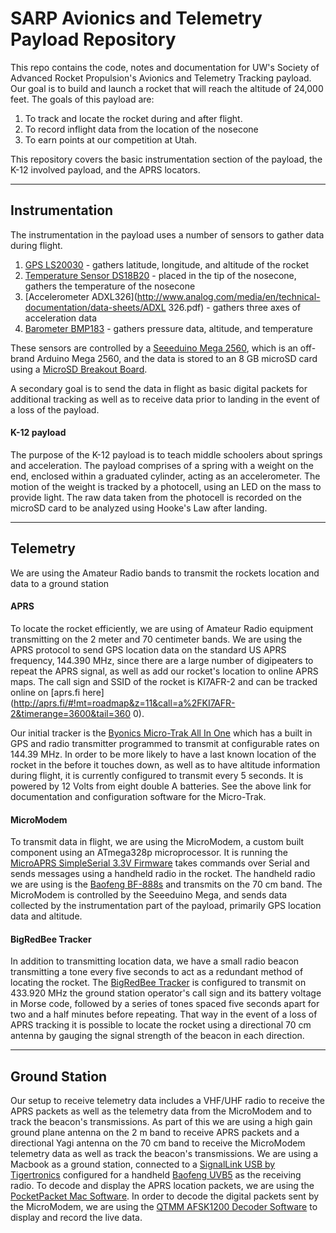 # SARP Avionics and Telemetry Payload Repository

This repo contains the code, notes and documentation for UW's Society of
Advanced Rocket Propulsion's Avionics and Telemetry Tracking payload. Our goal
is to build and launch a rocket that will reach the altitude of 24,000 feet.
The goals of this payload are:  

1. To track and locate the rocket during and after flight.
2. To record inflight data from the location of the nosecone
3. To earn points at our competition at Utah.

This repository covers the basic instrumentation section of the payload, the
K-12 involved payload, and the APRS locators.

---

## Instrumentation

The instrumentation in the payload uses a number of sensors to gather data
during flight.

1. [GPS
LS20030](https://cdn.sparkfun.com/datasheets/GPS/LS20030~3_datasheet_v1.3.pdf) -
gathers latitude, longitude, and altitude of the rocket
2. [Temperature Sensor
DS18B20](https://datasheets.maximintegrated.com/en/ds/DS18B20.pdf) - placed in
the tip of the nosecone, gathers the temperature of the nosecone
3. [Accelerometer
ADXL326](http://www.analog.com/media/en/technical-documentation/data-sheets/ADXL
326.pdf) - gathers three axes of acceleration data
4. [Barometer BMP183](https://cdn-shop.adafruit.com/datasheets/1900_BMP183.pdf)
\- gathers pressure data, altitude, and temperature

These sensors are controlled by a [Seeeduino Mega
2560](http://www.seeedstudio.com/wiki/Seeeduino_Mega), which is an off-brand
Arduino Mega 2560, and the data is stored to an 8 GB microSD card using a
[MicroSD Breakout Board](https://www.adafruit.com/product/254).

A secondary goal is to send the data in flight as basic digital packets for
additional tracking as well as to receive data prior to landing in the event
of a loss of the payload.

#### K-12 payload

The purpose of the K-12 payload is to teach middle schoolers about springs
and acceleration. The payload comprises of a spring with a weight on the
end, enclosed within a graduated cylinder, acting as an accelerometer. The
motion of the weight is tracked by a photocell, using an LED on the mass to
provide light. The raw data taken from the photocell is recorded on the
microSD card to be analyzed using Hooke's Law after landing.

---

## Telemetry

We are using the Amateur Radio bands to transmit the rockets location and
data to a ground station

#### APRS

To locate the rocket efficiently, we are using of Amateur Radio equipment
transmitting on the 2 meter and 70 centimeter bands. We are using the APRS
protocol to send GPS location data on the standard US APRS frequency,
144.390 MHz, since there are a large number of digipeaters to repeat the APRS
signal, as well as add our rocket's location to online APRS maps. The call sign
and SSID of the rocket is KI7AFR-2 and can be tracked online on [aprs.fi
here](http://aprs.fi/#!mt=roadmap&z=11&call=a%2FKI7AFR-2&timerange=3600&tail=360
0).

Our initial tracker is the [Byonics Micro-Trak All In
One](http://www.byonics.com/mt-aio) which has a built in GPS and radio
transmitter programmed to transmit at configurable rates on 144.39 MHz. In
order to be more likely to have a last known location of the rocket in the
before it touches down, as well as to have altitude information during flight,
it is currently configured to transmit every 5 seconds. It is powered by 12
Volts from eight double A batteries. See the above link for documentation and
configuration software for the Micro-Trak.

#### MicroModem

To transmit data in flight, we are using the MicroModem, a custom built
component using an ATmega328p microprocessor. It is running the [MicroAPRS
SimpleSerial 3.3V Firmware](http://unsigned.io/projects/microaprs/) takes
commands over Serial and sends messages using a handheld radio in the rocket.
The handheld radio we are using is the [Baofeng
BF-888s](http://www.miklor.com/BF888/) and transmits on the 70 cm band. The
MicroModem is controlled by the Seeeduino Mega, and sends data collected by the
instrumentation part of the payload, primarily GPS location data and altitude.

#### BigRedBee Tracker

In addition to transmitting location data, we have a small radio beacon
transmitting a tone every five seconds to act as a redundant method of
locating the rocket. The [BigRedBee
Tracker](http://www.bigredbee.com/BeeLine.htm) is configured to transmit
on 433.920 MHz the ground station operator's call sign and its battery voltage
in Morse code, followed by a series of tones spaced five seconds apart for two
and a half minutes before repeating. That way in the event of a loss of APRS
tracking it is possible to locate the rocket using a directional 70 cm antenna
by gauging the signal strength of the beacon in each direction.

---

## Ground Station

Our setup to receive telemetry data includes a VHF/UHF radio to receive the
APRS packets as well as the telemetry data from the MicroModem and to track
the beacon's transmissions. As part of this we are using a high gain ground
plane antenna on the 2 m band to receive APRS packets and a directional
Yagi antenna on the 70 cm band to receive the MicroModem telemetry data as
well as track the beacon's transmissions. We are using a Macbook as a ground
station, connected to a [SignalLink USB by
Tigertronics](http://www.tigertronics.com/slusbmain.htm) configured for a
handheld [Baofeng UVB5](http://www.miklor.com/UVB5/UVB5-FAQ.php) as the
receiving radio. To decode and display the APRS location packets, we are using
the [PocketPacket Mac Software](http://koomasi.com/pocketpacket-mac-os/). In
order to decode the digital packets sent by the MicroModem, we are using the
[QTMM AFSK1200 Decoder Software](https://sourceforge.net/projects/qtmm/) to
display and record the live data.

